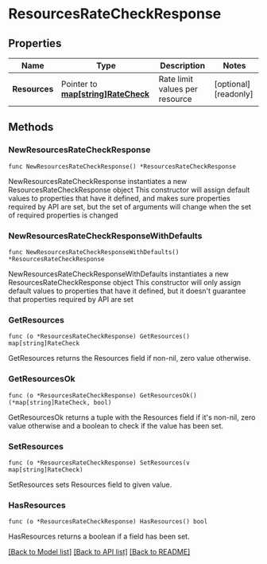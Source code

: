 # ResourcesRateCheckResponse

## Properties

Name | Type | Description | Notes
------------ | ------------- | ------------- | -------------
**Resources** | Pointer to [**map[string]RateCheck**](RateCheck.md) | Rate limit values per resource | [optional] [readonly] 

## Methods

### NewResourcesRateCheckResponse

`func NewResourcesRateCheckResponse() *ResourcesRateCheckResponse`

NewResourcesRateCheckResponse instantiates a new ResourcesRateCheckResponse object
This constructor will assign default values to properties that have it defined,
and makes sure properties required by API are set, but the set of arguments
will change when the set of required properties is changed

### NewResourcesRateCheckResponseWithDefaults

`func NewResourcesRateCheckResponseWithDefaults() *ResourcesRateCheckResponse`

NewResourcesRateCheckResponseWithDefaults instantiates a new ResourcesRateCheckResponse object
This constructor will only assign default values to properties that have it defined,
but it doesn't guarantee that properties required by API are set

### GetResources

`func (o *ResourcesRateCheckResponse) GetResources() map[string]RateCheck`

GetResources returns the Resources field if non-nil, zero value otherwise.

### GetResourcesOk

`func (o *ResourcesRateCheckResponse) GetResourcesOk() (*map[string]RateCheck, bool)`

GetResourcesOk returns a tuple with the Resources field if it's non-nil, zero value otherwise
and a boolean to check if the value has been set.

### SetResources

`func (o *ResourcesRateCheckResponse) SetResources(v map[string]RateCheck)`

SetResources sets Resources field to given value.

### HasResources

`func (o *ResourcesRateCheckResponse) HasResources() bool`

HasResources returns a boolean if a field has been set.


[[Back to Model list]](../README.md#documentation-for-models) [[Back to API list]](../README.md#documentation-for-api-endpoints) [[Back to README]](../README.md)



